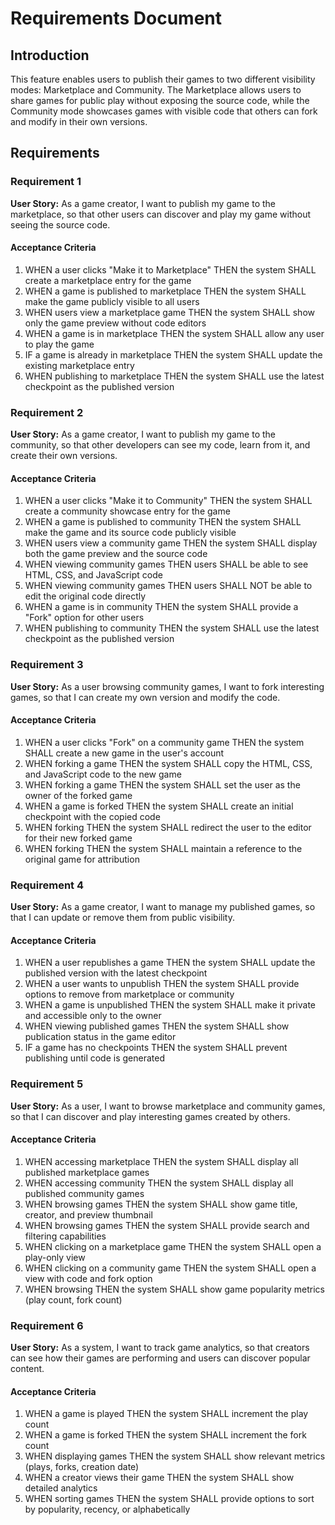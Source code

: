 # Requirements Document

## Introduction

This feature enables users to publish their games to two different visibility modes: Marketplace and Community. The Marketplace allows users to share games for public play without exposing the source code, while the Community mode showcases games with visible code that others can fork and modify in their own versions.

## Requirements

### Requirement 1

**User Story:** As a game creator, I want to publish my game to the marketplace, so that other users can discover and play my game without seeing the source code.

#### Acceptance Criteria

1. WHEN a user clicks "Make it to Marketplace" THEN the system SHALL create a marketplace entry for the game
2. WHEN a game is published to marketplace THEN the system SHALL make the game publicly visible to all users
3. WHEN users view a marketplace game THEN the system SHALL show only the game preview without code editors
4. WHEN a game is in marketplace THEN the system SHALL allow any user to play the game
5. IF a game is already in marketplace THEN the system SHALL update the existing marketplace entry
6. WHEN publishing to marketplace THEN the system SHALL use the latest checkpoint as the published version

### Requirement 2

**User Story:** As a game creator, I want to publish my game to the community, so that other developers can see my code, learn from it, and create their own versions.

#### Acceptance Criteria

1. WHEN a user clicks "Make it to Community" THEN the system SHALL create a community showcase entry for the game
2. WHEN a game is published to community THEN the system SHALL make the game and its source code publicly visible
3. WHEN users view a community game THEN the system SHALL display both the game preview and the source code
4. WHEN viewing community games THEN users SHALL be able to see HTML, CSS, and JavaScript code
5. WHEN viewing community games THEN users SHALL NOT be able to edit the original code directly
6. WHEN a game is in community THEN the system SHALL provide a "Fork" option for other users
7. WHEN publishing to community THEN the system SHALL use the latest checkpoint as the published version

### Requirement 3

**User Story:** As a user browsing community games, I want to fork interesting games, so that I can create my own version and modify the code.

#### Acceptance Criteria

1. WHEN a user clicks "Fork" on a community game THEN the system SHALL create a new game in the user's account
2. WHEN forking a game THEN the system SHALL copy the HTML, CSS, and JavaScript code to the new game
3. WHEN forking a game THEN the system SHALL set the user as the owner of the forked game
4. WHEN a game is forked THEN the system SHALL create an initial checkpoint with the copied code
5. WHEN forking THEN the system SHALL redirect the user to the editor for their new forked game
6. WHEN forking THEN the system SHALL maintain a reference to the original game for attribution

### Requirement 4

**User Story:** As a game creator, I want to manage my published games, so that I can update or remove them from public visibility.

#### Acceptance Criteria

1. WHEN a user republishes a game THEN the system SHALL update the published version with the latest checkpoint
2. WHEN a user wants to unpublish THEN the system SHALL provide options to remove from marketplace or community
3. WHEN a game is unpublished THEN the system SHALL make it private and accessible only to the owner
4. WHEN viewing published games THEN the system SHALL show publication status in the game editor
5. IF a game has no checkpoints THEN the system SHALL prevent publishing until code is generated

### Requirement 5

**User Story:** As a user, I want to browse marketplace and community games, so that I can discover and play interesting games created by others.

#### Acceptance Criteria

1. WHEN accessing marketplace THEN the system SHALL display all published marketplace games
2. WHEN accessing community THEN the system SHALL display all published community games
3. WHEN browsing games THEN the system SHALL show game title, creator, and preview thumbnail
4. WHEN browsing games THEN the system SHALL provide search and filtering capabilities
5. WHEN clicking on a marketplace game THEN the system SHALL open a play-only view
6. WHEN clicking on a community game THEN the system SHALL open a view with code and fork option
7. WHEN browsing THEN the system SHALL show game popularity metrics (play count, fork count)

### Requirement 6

**User Story:** As a system, I want to track game analytics, so that creators can see how their games are performing and users can discover popular content.

#### Acceptance Criteria

1. WHEN a game is played THEN the system SHALL increment the play count
2. WHEN a game is forked THEN the system SHALL increment the fork count
3. WHEN displaying games THEN the system SHALL show relevant metrics (plays, forks, creation date)
4. WHEN a creator views their game THEN the system SHALL show detailed analytics
5. WHEN sorting games THEN the system SHALL provide options to sort by popularity, recency, or alphabetically